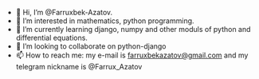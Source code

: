 - 👋 Hi, I’m @Farruxbek-Azatov.
- 👀 I’m interested in mathematics, python programming.
- 🌱 I’m currently learning django, numpy and other moduls of python and differential equations.
- 💞️ I’m looking to collaborate on python-django
- 📫 How to reach me: my e-mail is farruxbekazatov@gmail.com and my telegram nickname is @Farrux_Azatov

<!---
Farruxbek-Azatov/Farruxbek-Azatov is a ✨ special ✨ repository because its `README.md` (this file) appears on your GitHub profile.
You can click the Preview link to take a look at your changes.
--->
